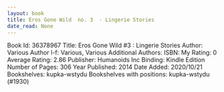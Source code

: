 ```yaml
---
layout: book
title: Eros Gone Wild  no. 3  - Lingerie Stories
date_read: None
---
```


Book Id: 36378967
Title: Eros Gone Wild #3 : Lingerie Stories
Author: Various
Author l-f: Various, Various
Additional Authors: 
ISBN: 
My Rating: 0
Average Rating: 2.86
Publisher: Humanoids Inc
Binding: Kindle Edition
Number of Pages: 306
Year Published: 2014
Date Added: 2020/10/21
Bookshelves: kupka-wstydu
Bookshelves with positions: kupka-wstydu (#1930)

